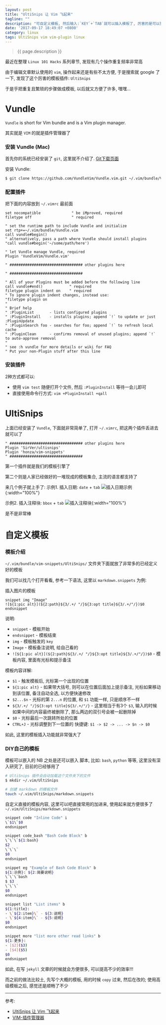 ```yaml
---
layout: post
title: "UltiSnips 让 Vim 飞起来"
tagline: ""
description: "可自定义模板, 然后输入:`KEY`+`TAB`就可以插入模板了, 厉害的是可以预留几个光标跳转和替换文案的操作, 和高级的 `IDE` 没什么差别了"
date: '2017-09-17 18:49:07 +0800'
category: linux
tags: UltiSnips vim vim-plugin linux
---
```

> {{ page.description }}

最近在整理 `Linux 101 Hacks` 系列章节, 发现有几个操作重复频率非常高

由于编辑文章默认使用的 `vim`, 操作起来还是有些不太方便, 于是搜索就 google 了一下, 发现了这个厉害的模板插件: `UltiSnips`

于是乎把重复且繁琐的步骤做成模板, 以后就又方便了许多, 嘿嘿...
# Vundle
`Vundle` is short for Vim bundle and is a Vim plugin manager. 

其实就是 `VIM` 的就是插件管理器了

### 安装 Vundle (Mac)
首先你的系统已经安装了 `git`, 这里就不介绍了. [Git下载页面](https://git-scm.com/downloads)

安装 Vundle: 
```bash
$ git clone https://github.com/VundleVim/Vundle.vim.git ~/.vim/bundle/Vundle.vim
```

### 配置插件
把下面的内容放到 `~/.vimrc` 最前面
```vim
set nocompatible              " be iMproved, required
filetype off                  " required

" set the runtime path to include Vundle and initialize
set rtp+=~/.vim/bundle/Vundle.vim
call vundle#begin()
" alternatively, pass a path where Vundle should install plugins
"call vundle#begin('~/some/path/here')

" let Vundle manage Vundle, required
Plugin 'VundleVim/Vundle.vim'

" ################################# other plugins here

" #################################

" All of your Plugins must be added before the following line
call vundle#end()            " required
filetype plugin indent on    " required
" To ignore plugin indent changes, instead use:
"filetype plugin on
"
" Brief help
" :PluginList       - lists configured plugins
" :PluginInstall    - installs plugins; append `!` to update or just :PluginUpdate
" :PluginSearch foo - searches for foo; append `!` to refresh local cache
" :PluginClean      - confirms removal of unused plugins; append `!` to auto-approve removal
"
" see :h vundle for more details or wiki for FAQ
" Put your non-Plugin stuff after this line 
```

### 安装插件
2种方式都可以:
- 使用 `vim test` 随便打开个文件, 然后 `:PluginInstall` 等待一会儿即可
- 直接使用命令行方式: `vim +PluginInstall +qall`

# UltiSnips 
上面已经安装了 `Vundle`, 下面就非常简单了, 打开 `~/.vimrc`, 把这两个插件丢进去就可以了
```vim
" ################################# other plugins here
Plugin 'SirVer/ultisnips'
Plugin 'honza/vim-snippets'
" #################################
```
第一个插件就是我们的模板引擎了

第二个则是人家已经做好的一堆现成的模板集合, 主流的语言都支持了

来几个例子就上手了:
示例1. 插入日期: `date` + `tab`
![插入日期示例](http://mednoter.com/media/files/2015-04-06-date.gif){:width="100%"}

示例2. 插入注释块: `bbox` + `tab`
![插入注释块](http://mednoter.com/media/files/2015-04-06-bbox.gif){:width="100%"}

是不是非常棒

# 自定义模板

### 模板介绍
`~/.vim/bundle/vim-snippets/UltiSnips/` 文件夹下面就放了非常多的已经定义好的模板

我们可以找几个打开看看, 参考一下语法, 这里以 `markdown.snippets` 为例: 

插入图片的模板
```vim
snippet img "Image"
![${1:pic alt}](${2:path}${3/.+/ "/}${3:opt title}${3/.+/"/})$0
endsnippet
```

说明:
- `snippet` - 模板开始 
- `endsnippet` - 模板结束
- `img` - 模板触发的 `key` 
- `Image` - 模板备注说明, 给自己看的
- `![${1:pic alt}](${2:path}${3/.+/ "/}${3:opt title}${3/.+/"/})$0` - 模板内容, 里面有光标和提示备注

模板内容详解:
- `$1` - 触发模板后, 光标第一个出现的位置 
- `${1:pic alt}` - 如果带大括号, 则可以在位置后面加上提示备注, 光标如果移动到该位置, 备注自动全选, 以方便快速修改
- `$2...$n` - 光标的第 `2...n` 的位置, 和 `$1` 功能一样, 只是顺序不一样
- `${3/.+/ "/}${3:opt title}${3/.+/"/}` - 这里相当于有3个 `$3`, 输入的时候如果中间的内容最终被删除了, 那么两边的双引号会被一起删除掉
- `$0` - 光标最后一次跳转所处的位置
- `CTRL+J` -  光标调整到下一位置的 快捷键: `$1 -> $2 -> ... -> $n -> $0`

如此, 这里的模板插入功能就非常强大了

### DIY自己的模板
模板可以嵌入的 NB 之处是还可以嵌入 脚本, 比如: `bash`, `python` 等等, 这里没有深入研究了, 目前的已经够用了

```bash
# UltiSnips 插件会自动加载这个文件夹下的文件
$ mkdir ~/.vim/UltiSnips

# 创建 markdown 的模板文件
touch ~/.vim/UltiSnips/markdown.snippets
```

自定义直接的模板内容, 这里可以吧直接常用的加进来, 使用起来就方便很多了
`~/.vim/UltiSnips/markdown.snippets`
```bash
snippet code "Inline Code" i
\`$1\`$0
endsnippet

snippet code_bash "Bash Code Block" b
\`\`\`${1:bash}
$2
\`\`\`
$0
endsnippet

snippet eg "Example of Bash Code Block" b
${1:示例}: ${2:简要说明}
\`\`\`bash
$ $3
\`\`\`
$0
endsnippet

snippet list "List items" b
${1:title}:
- \`${2:item}\` - ${3:说明}
- \`${4:item}\` - ${5:说明}
$0
endsnippet

snippet more "list more other read links" b
${1:更多}:
- [$2]($3)
- [$4]($5)
$0
endsnippet
```

如此, 在写 `jekyll` 文章的时候就会方便很多, 可以提高不少的效率!!! 

而之前的做法比较土, 先写个大概的模板, 用的时候 `copy` 过来, 然后在改的; 使用高级模板之后, 感觉还是顺畅了不少

---
参考:
- [UltiSnips 让 Vim 飞起来](http://mednoter.com/UltiSnips.html)
- [VIM-插件管理器](https://github.com/VundleVim/Vundle.vim#about)
 

